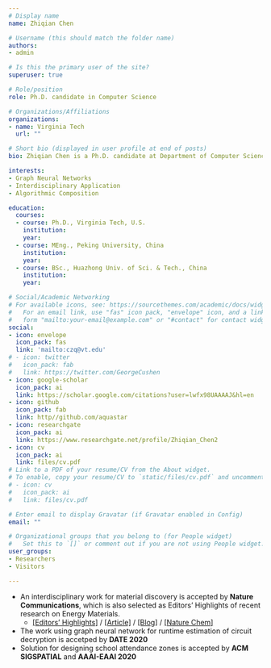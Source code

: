 ```yaml
---
# Display name
name: Zhiqian Chen

# Username (this should match the folder name)
authors:
- admin

# Is this the primary user of the site?
superuser: true

# Role/position
role: Ph.D. candidate in Computer Science

# Organizations/Affiliations
organizations:
- name: Virginia Tech
  url: ""

# Short bio (displayed in user profile at end of posts)
bio: Zhiqian Chen is a Ph.D. candidate at Department of Computer Science, Virginia Tech, focusing on graph neural networks and generative model.

interests:
- Graph Neural Networks
- Interdisciplinary Application
- Algorithmic Composition

education:
  courses:
  - course: Ph.D., Virginia Tech, U.S.
    institution:
    year:
  - course: MEng., Peking University, China
    institution:
    year:
  - course: BSc., Huazhong Univ. of Sci. & Tech., China
    institution:
    year:

# Social/Academic Networking
# For available icons, see: https://sourcethemes.com/academic/docs/widgets/#icons
#   For an email link, use "fas" icon pack, "envelope" icon, and a link in the
#   form "mailto:your-email@example.com" or "#contact" for contact widget.
social:
- icon: envelope
  icon_pack: fas
  link: 'mailto:czq@vt.edu'
# - icon: twitter
#   icon_pack: fab
#   link: https://twitter.com/GeorgeCushen
- icon: google-scholar
  icon_pack: ai
  link: https://scholar.google.com/citations?user=lwfx98UAAAAJ&hl=en
- icon: github
  icon_pack: fab
  link: http//github.com/aquastar
- icon: researchgate
  icon_pack: ai
  link: https://www.researchgate.net/profile/Zhiqian_Chen2
- icon: cv
  icon_pack: ai
  link: files/cv.pdf
# Link to a PDF of your resume/CV from the About widget.
# To enable, copy your resume/CV to `static/files/cv.pdf` and uncomment the lines below.  
# - icon: cv
#   icon_pack: ai
#   link: files/cv.pdf

# Enter email to display Gravatar (if Gravatar enabled in Config)
email: ""

# Organizational groups that you belong to (for People widget)
#   Set this to `[]` or comment out if you are not using People widget.  
user_groups:
- Researchers
- Visitors

---
```

- An interdisciplinary work for material discovery is accepted by **Nature Communications**, which is also selected as Editors’ Highlights of recent research on Energy Materials.
  - [[Editors’ Highlights]](https://www.nature.com/collections/dmmhtcypsc/content/prateek-dongare) / [[Article]](https://www.nature.com/articles/s41467-019-13214-1?utm_campaign=MultipleJournals_USG_DEVICE&utm_source=Nature_community&utm_medium=Community_sites&utm_content=BenJoh-Nature-MultipleJournals-Engineering-Global)
  / [[Blog]](https://devicematerialscommunity.nature.com/users/328140-chen-ling/posts/56441-discovering-novel-solid-state-lithium-ion-conductors-through-unsupervised-learning) / [[Nature Chem]](https://www.facebook.com/naturechemistry/posts/2469966929936783?__tn__=-R)
- The work using graph neural network for runtime estimation of circuit decryption is accetped by **DATE 2020**
- Solution for designing school attendance zones is accepted by **ACM SIGSPATIAL** and **AAAI-EAAI 2020**

